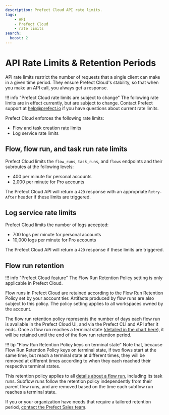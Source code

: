 ```yaml
---
description: Prefect Cloud API rate limits.
tags:
    - API
    - Prefect Cloud
    - rate limits
search:
  boost: 2
---
```


# API Rate Limits & Retention Periods <span class="badge cloud"></span>

API rate limits restrict the number of requests that a single client can make in a given time period.
They ensure Prefect Cloud's stability, so that when you make an API call, you always get a response.

!!! info "Prefect Cloud rate limits are subject to change"
    The following rate limits are in effect currently, but are subject to change.
    Contact Prefect support at [help@prefect.io](mailto:help@prefect.io) if you have questions about current rate limits.

Prefect Cloud enforces the following rate limits:

- Flow and task creation rate limits
- Log service rate limits

## Flow, flow run, and task run rate limits

Prefect Cloud limits the `flow_runs`, `task_runs`, and `flows` endpoints and their subroutes at the following levels:

- 400 per minute for personal accounts
- 2,000 per minute for Pro accounts

The Prefect Cloud API will return a `429` response with an appropriate `Retry-After` header if these limits are triggered.

## Log service rate limits

Prefect Cloud limits the number of logs accepted:

- 700 logs per minute for personal accounts
- 10,000 logs per minute for Pro accounts

The Prefect Cloud API will return a `429` response if these limits are triggered.

## Flow run retention

!!! info "Prefect Cloud feature"
    The Flow Run Retention Policy setting is only applicable in Prefect Cloud.

Flow runs in Prefect Cloud are retained according to the Flow Run Retention Policy set by your account tier. Artifacts produced by flow runs are also subject to this policy.
The policy setting applies to all workspaces owned by the account.

The flow run retention policy represents the number of days each flow run is available in the Prefect Cloud UI, and via the Prefect CLI and API after it ends.
Once a flow run reaches a terminal state ([detailed in the chart here](/concepts/states/#state-types)), it will be retained until the end of the flow run retention period.

!!! tip "Flow Run Retention Policy keys on terminal state"
    Note that, because Flow Run Retention Policy keys on terminal state, if two flows start at the same time, but reach a terminal state at different times, they will be removed at different times according to when they each reached their respective terminal states.

This retention policy applies to all [details about a flow run](/ui/flow-runs/#inspect-a-flow-run), including its task runs.
Subflow runs follow the retention policy independently from their parent flow runs, and are removed based on the time each subflow run reaches a terminal state.

If you or your organization have needs that require a tailored retention period, [contact the Prefect Sales team](https://www.prefect.io/pricing).
